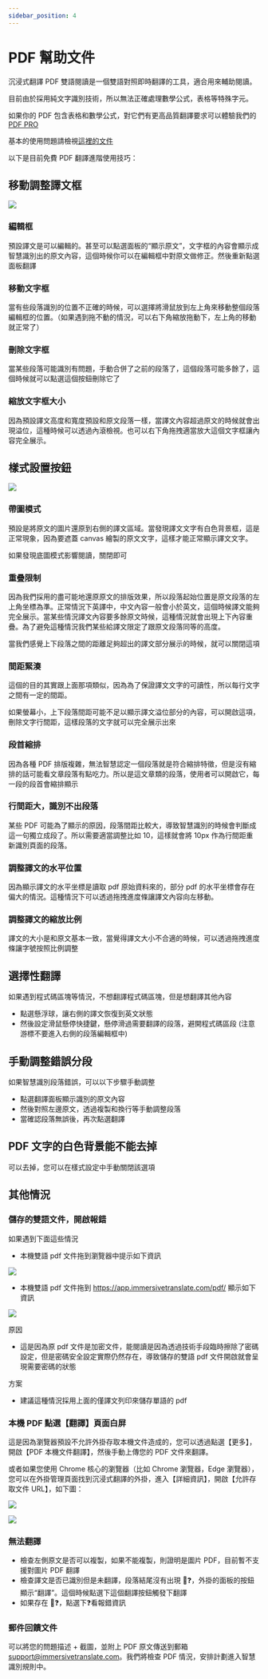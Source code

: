 ```yaml
---
sidebar_position: 4
---
```


# PDF 幫助文件

沉浸式翻譯 PDF 雙語閱讀是一個雙語對照即時翻譯的工具，適合用來輔助閱讀。

目前由於採用純文字識別技術，所以無法正確處理數學公式，表格等特殊字元。

如果你的 PDF 包含表格和數學公式，對它們有更高品質翻譯要求可以體驗我們的 [PDF PRO](https://app.immersivetranslate.com/pdf-pro/)

基本的使用問題請檢視[這裡的文件](/docs/usage/#pdf-%E6%96%87%E4%BB%B6翻譯)

以下是目前免費 PDF 翻譯進階使用技巧：

## 移動調整譯文框

![](https://s.immersivetranslate.com/static/official-static/assets/docs/doc-assets/pdf-move.png)

### 編輯框

預設譯文是可以編輯的。甚至可以點選面板的“顯示原文”，文字框的內容會顯示成智慧識別出的原文內容，這個時候你可以在編輯框中對原文做修正。然後重新點選面板翻譯

### 移動文字框

當有些段落識別的位置不正確的時候，可以選擇將滑鼠放到左上角來移動整個段落編輯框的位置。（如果遇到拖不動的情況，可以右下角縮放拖動下，左上角的移動就正常了）

### 刪除文字框

當某些段落可能識別有問題，手動合併了之前的段落了，這個段落可能多餘了，這個時候就可以點選這個按鈕刪除它了

### 縮放文字框大小

因為預設譯文高度和寬度預設和原文段落一樣，當譯文內容超過原文的時候就會出現溢位，這種時候可以透過內滾檢視。也可以右下角拖拽適當放大這個文字框讓內容完全展示。

## 樣式設置按鈕

![](https://s.immersivetranslate.com/static/official-static/assets/docs/doc-assets/pdf-control.png)

### 帶圖模式

預設是將原文的圖片還原到右側的譯文區域。當發現譯文文字有白色背景框，這是正常現象，因為要遮蓋 canvas 繪製的原文文字，這樣才能正常顯示譯文文字。

如果發現底圖模式影響閱讀，關閉即可

### 重疊限制

因為我們採用的盡可能地還原原文的排版效果，所以段落起始位置是原文段落的左上角坐標為準。正常情況下英譯中，中文內容一般會小於英文，這個時候譯文能夠完全展示。當某些情況譯文內容要多餘原文時候，這種情況就會出現上下內容重疊。為了避免這種情況我們某些給譯文限定了跟原文段落同等的高度。

當我們感覺上下段落之間的距離足夠超出的譯文部分展示的時候，就可以關閉這項

### 間距緊湊

這個的目的其實跟上面那項類似，因為為了保證譯文文字的可讀性，所以每行文字之間有一定的間距。

如果螢幕小，上下段落間距可能不足以顯示譯文溢位部分的內容，可以開啟這項，刪除文字行間距，這樣段落的文字就可以完全展示出來

### 段首縮排

因為各種 PDF 排版複雜，無法智慧認定一個段落就是符合縮排特徵，但是沒有縮排的話可能看文章段落有點吃力。所以是這文章類的段落，使用者可以開啟它，每一段的段首會縮排顯示

### 行間距大，識別不出段落

某些 PDF 可能為了顯示的原因，段落間距比較大，導致智慧識別的時候會判斷成這一句獨立成段了。所以需要適當調整比如 10，這樣就會將 10px 作為行間距重新識別頁面的段落。

### 調整譯文的水平位置

因為顯示譯文的水平坐標是讀取 pdf 原始資料來的，部分 pdf 的水平坐標會存在偏大的情況。這種情況下可以透過拖拽進度條讓譯文內容向左移動。

### 調整譯文的縮放比例

譯文的大小是和原文基本一致，當覺得譯文大小不合適的時候，可以透過拖拽進度條讓字號按照比例調整

## 選擇性翻譯

如果遇到程式碼區塊等情況，不想翻譯程式碼區塊，但是想翻譯其他內容

- 點選懸浮球，讓右側的譯文恢復到英文狀態
- 然後設定滑鼠懸停快捷鍵，懸停滑過需要翻譯的段落，避開程式碼區段 (注意游標不要進入右側的段落編輯框中)

## 手動調整錯誤分段

如果智慧識別段落錯誤，可以以下步驟手動調整

- 點選翻譯面板顯示識別的原文內容
- 然後對照左邊原文，透過複製和換行等手動調整段落
- 當確認段落無誤後，再次點選翻譯

## PDF 文字的白色背景能不能去掉

可以去掉，您可以在樣式設定中手動關閉該選項

## 其他情況

### 儲存的雙語文件，開啟報錯

如果遇到下面這些情況

- 本機雙語 pdf 文件拖到瀏覽器中提示如下資訊

![](https://s.immersivetranslate.com/static/official-static/assets/docs/doc-assets/pdf-open-error.png)

- 本機雙語 pdf 文件拖到 https://app.immersivetranslate.com/pdf/ 顯示如下資訊

![](https://s.immersivetranslate.com/static/official-static/assets/docs/doc-assets/pdf-open-pwd.png)

原因

- 這是因為原 pdf 文件是加密文件，能閱讀是因為透過技術手段臨時擦除了密碼設定，但是密碼安全設定實際仍然存在，導致儲存的雙語 pdf 文件開啟就會呈現需要密碼的狀態

方案

- 建議這種情況採用上面的僅譯文列印來儲存單語的 pdf

### 本機 PDF 點選【翻譯】頁面白屏

這是因為瀏覽器預設不允許外掛存取本機文件造成的，您可以透過點選【更多】，開啟【PDF 本機文件翻譯】，然後手動上傳您的 PDF 文件來翻譯。

或者如果您使用 Chrome 核心的瀏覽器（比如 Chrome 瀏覽器，Edge 瀏覽器），您可以在外掛管理頁面找到沉浸式翻譯的外掛，進入【詳細資訊】，開啟【允許存取文件 URL】，如下圖：

![](https://s.immersivetranslate.com/assets/allow-local-file-1.png)

![](https://s.immersivetranslate.com/assets/allow-pdf-2.png)

### 無法翻譯

- 檢查左側原文是否可以複製，如果不能複製，則證明是圖片 PDF，目前暫不支援對圖片 PDF 翻譯
- 檢查譯文是否已識別但是未翻譯，段落結尾沒有出現 🔄❓，外掛的面板的按鈕顯示“翻譯”。這個時候點選下這個翻譯按鈕觸發下翻譯
- 如果存在 🔄❓，點選下❓看報錯資訊

### 郵件回饋文件

可以將您的問題描述 + 截圖，並附上 PDF 原文傳送到郵箱 support@immersivetranslate.com。我們將檢查 PDF 情況，安排計劃進入智慧識別規則中。
